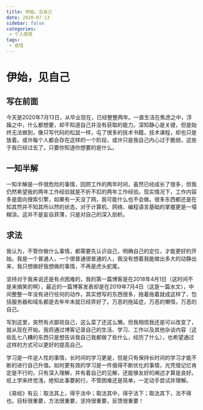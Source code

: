 ```yaml
---
title: 伊始，见自己
date: 2020-07-13
sidebar: false
categories:
 - 个人感悟
tags:
 - 感悟
---
```


# 伊始，见自己

## 写在前面

今天是2020年7月13日，从毕业现在，已经整整两年。一直生活在焦虑之中，浮躁之中，什么都想要，却不知道自己并没有获取的能力。深知静心是关键，但是始终无法做到，像只写代码的松鼠一样，屯了很多的技术书籍，技术课程，却也只是放着。或许每个人都会存在这样的一个阶段，或许只是我自己内心过于脆弱，这些于我已经过去了，只要你知道你想要的是什么。

## 一知半解

一知半解是一件很危险的事情，回顾工作的两年时间，虽然已经成长了很多，但我仍然希望我的两年工作经验就是不折不扣的两年工作经验。现实情况下，工作内容多是面向搜索引擎，如果有一天没了网，我可能什么也不会做。很多东西都还是在知其然并不知其所以然的状态，对于计算机、网络、编程语言基础的掌握更是一塌糊涂。这并不是妄自菲薄，只是对自己的深入剖析。

## 求法

我认为，不管你做什么事情，都需要先认识自己，明确自己的定位，才能更好的开始。我是一个普通人，一个很普通很普通的人，我没有想着我能做出多大的动静出来，我只想做好我想做的事情，不再是虎头蛇尾。

坚持对于我来说还是有点困难的，我的第一篇博客是在2018年4月1日（这时间不是来搞笑的啊），最近的一篇博客发表却是在2019年7月4日（这是一篇水文），中间整整一年没有进行任何的动作，其实想写的东西很多，拖着拖着就成这样了，包括服务器和域名都是去年年末就已经弄好了。万恶的拖延症，万恶的懒惰，万恶的自己。

写到这里，突然有点鄙视自己，这么菜了还这么懒。但我相信我还是可以改变了，就从现在开始，我将通过博客记录自己的生活、学习、工作以及其他杂谈内容（这些乱七八糟的东西只是想告诉我自己我都做了些什么，经历了什么），也希望通过这样的方式可以更好的提高自己。

学习是一件逆人性的事情，长时间的学习更是，但是只有保持长时间的学习才能不断的进行自己升值。如何更有效的学习是一件值得不断优化的事情，光凭借记忆肯定是不行的，只有深入理解，并有着自己的见解，还能够友好的阐述才算是良好。纸上学来终觉浅，绝知此事要躬行，不管困难还是简单，一定动手尝试并理解。

《易经》有云：取法其上，得乎法中；取法其中，得乎法下；取法其下，法不得也。目标很重要，方法很重要，坚持很重要，反馈很重要！
